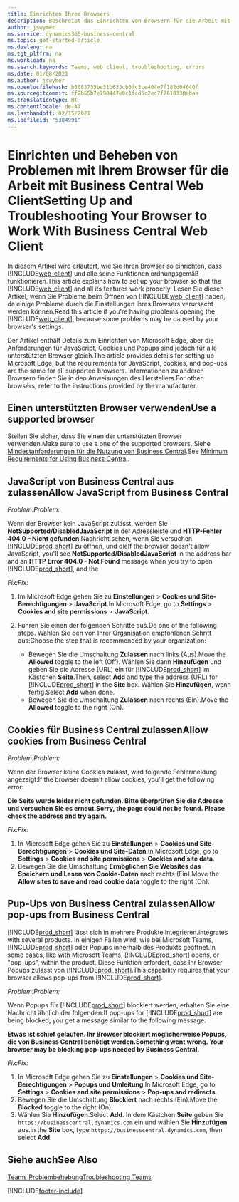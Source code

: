 ```yaml
---
title: Einrichten Ihres Browsers
description: Beschreibt das Einrichten von Browsern für die Arbeit mit Business Central und den darin integrierten Produkten.
author: jswymer
ms.service: dynamics365-business-central
ms.topic: get-started-article
ms.devlang: na
ms.tgt_pltfrm: na
ms.workload: na
ms.search.keywords: Teams, web client, troubleshooting, errors
ms.date: 01/08/2021
ms.author: jswymer
ms.openlocfilehash: b5083735be31b635cb3fc3ce404e7f182d04640f
ms.sourcegitcommit: ff2b55b7e790447e0c1fcd5c2ec7f7610338ebaa
ms.translationtype: HT
ms.contentlocale: de-AT
ms.lasthandoff: 02/15/2021
ms.locfileid: "5384991"
---
```

# <a name="setting-up-and-troubleshooting-your-browser-to-work-with-business-central-web-client"></a><span data-ttu-id="5ed1d-103">Einrichten und Beheben von Problemen mit Ihrem Browser für die Arbeit mit Business Central Web Client</span><span class="sxs-lookup"><span data-stu-id="5ed1d-103">Setting Up and Troubleshooting Your Browser to Work With Business Central Web Client</span></span>

<span data-ttu-id="5ed1d-104">In diesem Artikel wird erläutert, wie Sie Ihren Browser so einrichten, dass [!INCLUDE[web_client](includes/web_client.md)] und alle seine Funktionen ordnungsgemäß funktionieren.</span><span class="sxs-lookup"><span data-stu-id="5ed1d-104">This article explains how to set up your browser so that the [!INCLUDE[web_client](includes/web_client.md)] and all its features work properly.</span></span> <span data-ttu-id="5ed1d-105">Lesen Sie diesen Artikel, wenn Sie Probleme beim Öffnen von [!INCLUDE[web_client](includes/web_client.md)] haben, da einige Probleme durch die Einstellungen Ihres Browsers verursacht werden können.</span><span class="sxs-lookup"><span data-stu-id="5ed1d-105">Read this article if you're having problems opening the [!INCLUDE[web_client](includes/web_client.md)], because some problems may be caused by your browser's settings.</span></span>

<span data-ttu-id="5ed1d-106">Der Artikel enthält Details zum Einrichten von Microsoft Edge, aber die Anforderungen für JavaScript, Cookies und Popups sind jedoch für alle unterstützten Browser gleich.</span><span class="sxs-lookup"><span data-stu-id="5ed1d-106">The article provides details for setting up Microsoft Edge, but the requirements for JavaScript, cookies, and pop-ups are the same for all supported browsers.</span></span> <span data-ttu-id="5ed1d-107">Informationen zu anderen Browsern finden Sie in den Anweisungen des Herstellers.</span><span class="sxs-lookup"><span data-stu-id="5ed1d-107">For other browsers, refer to the instructions provided by the manufacturer.</span></span>  

## <a name="use-a-supported-browser"></a><span data-ttu-id="5ed1d-108">Einen unterstützten Browser verwenden</span><span class="sxs-lookup"><span data-stu-id="5ed1d-108">Use a supported browser</span></span>

<span data-ttu-id="5ed1d-109">Stellen Sie sicher, dass Sie einen der unterstützten Browser verwenden.</span><span class="sxs-lookup"><span data-stu-id="5ed1d-109">Make sure to use a one of the supported browsers.</span></span> <span data-ttu-id="5ed1d-110">Siehe [Mindestanforderungen für die Nutzung von Business Central](product-requirements.md#recommended-browsers).</span><span class="sxs-lookup"><span data-stu-id="5ed1d-110">See [Minimum Requirements for Using Business Central](product-requirements.md#recommended-browsers).</span></span>  

## <a name="allow-javascript-from-business-central"></a><span data-ttu-id="5ed1d-111">JavaScript von Business Central aus zulassen</span><span class="sxs-lookup"><span data-stu-id="5ed1d-111">Allow JavaScript from Business Central</span></span>

<span data-ttu-id="5ed1d-112">*Problem:*</span><span class="sxs-lookup"><span data-stu-id="5ed1d-112">*Problem:*</span></span>

<span data-ttu-id="5ed1d-113">Wenn der Browser kein JavaScript zulässt, werden Sie **NotSupported/DisabledJavaScript** in der Adressleiste und **HTTP-Fehler 404.0 – Nicht gefunden** Nachricht sehen, wenn Sie versuchen [!INCLUDE[prod_short](includes/prod_short.md)] zu öffnen, und die</span><span class="sxs-lookup"><span data-stu-id="5ed1d-113">If the browser doesn't allow JavaScript, you'll see **NotSupported/DisabledJavaScript** in the address bar and an **HTTP Error 404.0 - Not Found** message when you try to open [!INCLUDE[prod_short](includes/prod_short.md)], and the</span></span> 

<!-- http://localhost:8080/NotSupported/DisabledJavaScript HTTP Error 404.0 - Not Found
The resource you are looking for has been removed, had its name changed, or is temporarily unavailable. -->

<span data-ttu-id="5ed1d-114">*Fix:*</span><span class="sxs-lookup"><span data-stu-id="5ed1d-114">*Fix:*</span></span>

1. <span data-ttu-id="5ed1d-115">Im Microsoft Edge gehen Sie zu **Einstellungen** > **Cookies und Site-Berechtigungen** > **JavaScript**.</span><span class="sxs-lookup"><span data-stu-id="5ed1d-115">In Microsoft Edge, go to **Settings** > **Cookies and site permissions** > **JavaScript**.</span></span>
2. <span data-ttu-id="5ed1d-116">Führen Sie einen der folgenden Schritte aus.</span><span class="sxs-lookup"><span data-stu-id="5ed1d-116">Do one of the following steps.</span></span> <span data-ttu-id="5ed1d-117">Wählen Sie den von Ihrer Organisation empfohlenen Schritt aus:</span><span class="sxs-lookup"><span data-stu-id="5ed1d-117">Choose the step that is recommended by your organization:</span></span>

    - <span data-ttu-id="5ed1d-118">Bewegen Sie die Umschaltung **Zulassen** nach links (Aus).</span><span class="sxs-lookup"><span data-stu-id="5ed1d-118">Move the **Allowed** toggle to the left (Off).</span></span> <span data-ttu-id="5ed1d-119">Wählen Sie dann **Hinzufügen** und geben Sie die Adresse (URL) ein für [!INCLUDE[prod_short](includes/prod_short.md)] im Kästchen **Seite**.</span><span class="sxs-lookup"><span data-stu-id="5ed1d-119">Then, select **Add** and type the address (URL) for [!INCLUDE[prod_short](includes/prod_short.md)] in the **Site** box.</span></span> <span data-ttu-id="5ed1d-120">Wählen Sie **Hinzufügen**, wenn fertig.</span><span class="sxs-lookup"><span data-stu-id="5ed1d-120">Select **Add** when done.</span></span>
    - <span data-ttu-id="5ed1d-121">Bewegen Sie die Umschaltung **Zulassen** nach rechts (Ein).</span><span class="sxs-lookup"><span data-stu-id="5ed1d-121">Move the **Allowed** toggle to the right (On).</span></span>

## <a name="allow-cookies-from-business-central"></a><span data-ttu-id="5ed1d-122">Cookies für Business Central zulassen</span><span class="sxs-lookup"><span data-stu-id="5ed1d-122">Allow cookies from Business Central</span></span>

<span data-ttu-id="5ed1d-123">*Problem:*</span><span class="sxs-lookup"><span data-stu-id="5ed1d-123">*Problem:*</span></span>

<span data-ttu-id="5ed1d-124">Wenn der Browser keine Cookies zulässt, wird folgende Fehlermeldung angezeigt:</span><span class="sxs-lookup"><span data-stu-id="5ed1d-124">If the browser doesn't allow cookies, you'll get the following error:</span></span>

<span data-ttu-id="5ed1d-125">**Die Seite wurde leider nicht gefunden. Bitte überprüfen Sie die Adresse und versuchen Sie es erneut.**</span><span class="sxs-lookup"><span data-stu-id="5ed1d-125">**Sorry, the page could not be found. Please check the address and try again.**</span></span> 

<span data-ttu-id="5ed1d-126">*Fix:*</span><span class="sxs-lookup"><span data-stu-id="5ed1d-126">*Fix:*</span></span>

1. <span data-ttu-id="5ed1d-127">In Microsoft Edge gehen Sie zu **Einstellungen** > **Cookies und Site-Berechtigungen** > **Cookies und Site-Daten**.</span><span class="sxs-lookup"><span data-stu-id="5ed1d-127">In Microsoft Edge, go to **Settings** > **Cookies and site permissions** > **Cookies and site data**.</span></span>
2. <span data-ttu-id="5ed1d-128">Bewegen Sie die Umschaltung **Ermöglichen Sie Websites das Speichern und Lesen von Cookie-Daten** nach rechts (Ein).</span><span class="sxs-lookup"><span data-stu-id="5ed1d-128">Move the **Allow sites to save and read cookie data** toggle to the right (On).</span></span>  

## <a name="allow-pop-ups-from-business-central"></a><a name="popup"></a><span data-ttu-id="5ed1d-129">Pup-Ups von Business Central zulassen</span><span class="sxs-lookup"><span data-stu-id="5ed1d-129">Allow pop-ups from Business Central</span></span>

[!INCLUDE[prod_short](includes/prod_short.md)] <span data-ttu-id="5ed1d-130">lässt sich in mehrere Produkte integrieren.</span><span class="sxs-lookup"><span data-stu-id="5ed1d-130">integrates with several products.</span></span> <span data-ttu-id="5ed1d-131">In einigen Fällen wird, wie bei Microsoft Teams, [!INCLUDE[prod_short](includes/prod_short.md)] oder Popups innerhalb des Produkts geöffnet.</span><span class="sxs-lookup"><span data-stu-id="5ed1d-131">In some cases, like with Microsoft Teams, [!INCLUDE[prod_short](includes/prod_short.md)] opens, or "pop-ups", within the product.</span></span> <span data-ttu-id="5ed1d-132">Diese Funktion erfordert, dass Ihr Browser Popups zulässt von [!INCLUDE[prod_short](includes/prod_short.md)].</span><span class="sxs-lookup"><span data-stu-id="5ed1d-132">This capability requires that your browser allows pop-ups from [!INCLUDE[prod_short](includes/prod_short.md)].</span></span>

<span data-ttu-id="5ed1d-133">*Problem:*</span><span class="sxs-lookup"><span data-stu-id="5ed1d-133">*Problem:*</span></span>

<span data-ttu-id="5ed1d-134">Wenn Popups für [!INCLUDE[prod_short](includes/prod_short.md)] blockiert werden, erhalten Sie eine Nachricht ähnlich der folgenden:</span><span class="sxs-lookup"><span data-stu-id="5ed1d-134">If pop-ups for [!INCLUDE[prod_short](includes/prod_short.md)] are being blocked, you get a message similar to the following message:</span></span>

<span data-ttu-id="5ed1d-135">**Etwas ist schief gelaufen. Ihr Browser blockiert möglicherweise Popups, die von Business Central benötigt werden.**</span><span class="sxs-lookup"><span data-stu-id="5ed1d-135">**Something went wrong. Your browser may be blocking pop-ups needed by Business Central.**</span></span>

<!--
Something went wrong
Your browser may be blocking pop-ups needed by Business Central.

Change your browser settings to allow pop-ups or allow this for trusted domains, then try again.
If these settings are managed for your organization, you should contact your administrator for assistance.

Try again
-->
<span data-ttu-id="5ed1d-136">*Fix:*</span><span class="sxs-lookup"><span data-stu-id="5ed1d-136">*Fix:*</span></span>

1. <span data-ttu-id="5ed1d-137">In Microsoft Edge gehen Sie zu **Einstellungen** > **Cookies und Site-Berechtigungen** > **Popups und Umleitung**.</span><span class="sxs-lookup"><span data-stu-id="5ed1d-137">In Microsoft Edge, go to **Settings** > **Cookies and site permissions** > **Pop-ups and redirects**.</span></span>
2. <span data-ttu-id="5ed1d-138">Bewegen Sie die Umschaltung **Blockiert** nach rechts (Ein).</span><span class="sxs-lookup"><span data-stu-id="5ed1d-138">Move the **Blocked** toggle to the right (On).</span></span>
3. <span data-ttu-id="5ed1d-139">Wählen Sie **Hinzufügen**.</span><span class="sxs-lookup"><span data-stu-id="5ed1d-139">Select **Add**.</span></span> <span data-ttu-id="5ed1d-140">In dem Kästchen **Seite** geben Sie `https://businesscentral.dynamics.com` ein und wählen Sie **Hinzufügen** aus.</span><span class="sxs-lookup"><span data-stu-id="5ed1d-140">In the **Site** box, type `https://businesscentral.dynamics.com`, then select **Add**.</span></span>

## <a name="see-also"></a><span data-ttu-id="5ed1d-141">Siehe auch</span><span class="sxs-lookup"><span data-stu-id="5ed1d-141">See Also</span></span>

[<span data-ttu-id="5ed1d-142">Teams Problembehebung</span><span class="sxs-lookup"><span data-stu-id="5ed1d-142">Troubleshooting Teams</span></span>](admin-teams-troubleshooting.md)  

[!INCLUDE[footer-include](includes/footer-banner.md)]